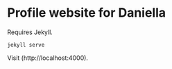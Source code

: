# Profile website for Daniella

Requires Jekyll.

```
jekyll serve
```

Visit (http://localhost:4000).
